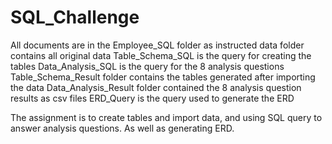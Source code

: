 # SQL_Challenge
All documents are in the Employee_SQL folder as instructed
data folder contains all original data
Table_Schema_SQL is the query for creating the tables
Data_Analysis_SQL is the query for the 8 analysis questions
Table_Schema_Result folder contains the tables generated after importing the data
Data_Analysis_Result folder contained the 8 analysis question results as csv files
ERD_Query is the query used to generate the ERD

The assignment is to create tables and import data, and using SQL query to answer analysis questions. As well as generating ERD.
